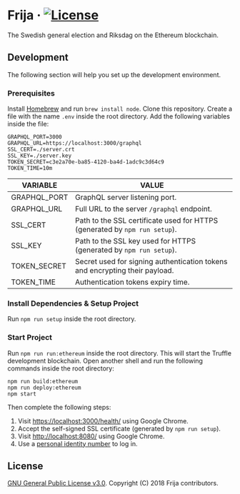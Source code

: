 # Frija &middot; [![License](https://img.shields.io/github/license/robshape/frija.svg)](./LICENSE)
The Swedish general election and Riksdag on the Ethereum blockchain.

## Development
The following section will help you set up the development environment.

### Prerequisites
Install [Homebrew](https://brew.sh/) and run `brew install node`. Clone this repository. Create a file with the name `.env` inside the root directory. Add the following variables inside the file:
```
GRAPHQL_PORT=3000
GRAPHQL_URL=https://localhost:3000/graphql
SSL_CERT=./server.crt
SSL_KEY=./server.key
TOKEN_SECRET=c3e2a70e-ba85-4120-ba4d-1adc9c3d64c9
TOKEN_TIME=10m
```

|VARIABLE|VALUE|
|--------|-----|
|GRAPHQL_PORT|GraphQL server listening port.|
|GRAPHQL_URL|Full URL to the server `/graphql` endpoint.|
|SSL_CERT|Path to the SSL certificate used for HTTPS (generated by `npm run setup`).|
|SSL_KEY|Path to the SSL key used for HTTPS (generated by `npm run setup`).|
|TOKEN_SECRET|Secret used for signing authentication tokens and encrypting their payload.|
|TOKEN_TIME|Authentication tokens expiry time.|

### Install Dependencies & Setup Project
Run `npm run setup` inside the root directory.

### Start Project
Run `npm run run:ethereum` inside the root directory. This will start the Truffle development blockchain. Open another shell and run the following commands inside the root directory:
```shell
npm run build:ethereum
npm run deploy:ethereum
npm start
```

Then complete the following steps:
1. Visit [https://localhost:3000/health/](https://localhost:3000/health/) using Google Chrome.
2. Accept the self-signed SSL certificate (generated by `npm run setup`).
3. Visit [http://localhost:8080/](http://localhost:8080/) using Google Chrome.
4. Use a [personal identity number](./docs/CREDENTIALS.md) to log in.

## License
[GNU General Public License v3.0](./LICENSE). Copyright (C) 2018 Frija contributors.
